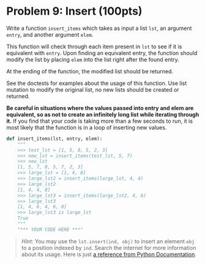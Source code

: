 # Problem 9: Insert (100pts)

Write a function `insert_items` which takes as input a list `lst`, an argument `entry`, and another argument `elem`.

This function will check through each item present in `lst` to see if it is equivalent with `entry`. Upon finding an equivalent entry, the function should modify the list by placing `elem` into the list right after the found entry.

At the ending of the function, the modified list should be returned.

See the doctests for examples about the usage of this function. Use list mutation to modify the original list, no new lists should be created or returned.

**Be careful in situations where the values passed into entry and elem are equivalent, so as not to create an infinitely long list while iterating through it.** If you find that your code is taking more than a few seconds to run, it is most likely that the function is in a loop of inserting new values.

```python
def insert_items(lst, entry, elem):
    """
    >>> test_lst = [1, 5, 8, 5, 2, 3]
    >>> new_lst = insert_items(test_lst, 5, 7)
    >>> new_lst
    [1, 5, 7, 8, 5, 7, 2, 3]
    >>> large_lst = [1, 4, 8]
    >>> large_lst2 = insert_items(large_lst, 4, 4)
    >>> large_lst2
    [1, 4, 4, 8]
    >>> large_lst3 = insert_items(large_lst2, 4, 6)
    >>> large_lst3
    [1, 4, 6, 4, 6, 8]
    >>> large_lst3 is large_lst
    True
    """
    "*** YOUR CODE HERE ***"

```

> _Hint_: You may use the `lst.insert(ind, obj)` to insert an element `obj` to a position indexed by `ind`. Search the internet for more information about its usage. Here is just [a reference from Python Documentation](https://docs.python.org/3.11/tutorial/datastructures.html#more-on-lists).
